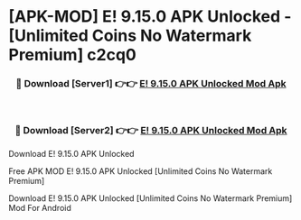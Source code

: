 # [APK-MOD] E! 9.15.0 APK Unlocked - [Unlimited Coins No Watermark Premium] c2cq0



<div align="center">
<h3>🔴 Download [Server1] 👉👉 <a href="https://momento.my/?title=E!_9.15.0_APK_Unlocked">E! 9.15.0 APK Unlocked Mod Apk</a></h3><br>

<h3>🔴 Download [Server2] 👉👉 <a href="https://momento.my/?title=E!_9.15.0_APK_Unlocked">E! 9.15.0 APK Unlocked Mod Apk</a></h3>
</div>



Download E! 9.15.0 APK Unlocked 

Free APK MOD E! 9.15.0 APK Unlocked [Unlimited Coins No Watermark Premium]

Download E! 9.15.0 APK Unlocked [Unlimited Coins No Watermark Premium] Mod For Android
